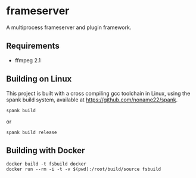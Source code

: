 frameserver
===========

A multiprocess frameserver and plugin framework.

## Requirements
  * ffmpeg 2.1
  
## Building on Linux
  This project is built with a cross compiling gcc toolchain in Linux, using the spank build system, available at https://github.com/noname22/spank.
	
    spank build
  or

    spank build release 

## Building with Docker
    docker build -t fsbuild docker
    docker run --rm -i -t -v $(pwd):/root/build/source fsbuild
